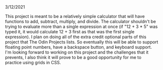 3/12/2021

This project is meant to be a relatively simple calculator that will have functions to add, subtract, multiply, and divide. The calculator shouldn't be trying to evaluate more than a single expression at once (if "12  + 3 * 5" was typed it, it would calculate 12 + 3 first as that was the first single expression). I plan on doing all of the extra credit optional parts of this project that The Odin Projects lists. So eventually this will be able to support floating point numbers, have a backspace button, and keyboard support. I'm looking forward to working on this project and the challenges that it prevents, I also think it will prove to be a good opportunity for me to practice using grids in CSS.